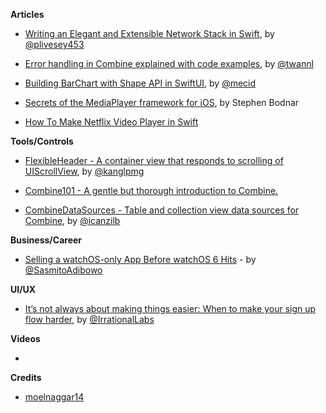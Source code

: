 
**Articles**

* [Writing an Elegant and Extensible Network Stack in Swift](https://medium.com/@peterlivesey/writing-an-elegant-and-extensible-network-stack-in-swift-e2f5d9ab3ea9), by  [@plivesey453](https://twitter.com/plivesey453)

* [Error handling in Combine explained with code examples](https://www.avanderlee.com/swift/combine-error-handling), by [@twannl](https://twitter.com/twannl)

* [Building BarChart with Shape API in SwiftUI](https://mecid.github.io/2019/08/14/building-barchart-with-shape-api-in-swiftui), by [@mecid](https://twitter.com/mecid)

* [Secrets of the MediaPlayer framework for iOS](https://www.vaporforums.io/viewThread/55), by Stephen Bodnar

* [How To Make Netflix Video Player in Swift](https://www.zerotoappstore.com/how-to-make-netflix-video-player.html)

**Tools/Controls**

* [FlexibleHeader - A container view that responds to scrolling of UIScrollView](https://github.com/k-lpmg/FlexibleHeader), by [@kanglpmg](https://twitter.com/kanglpmg)

* [Combine101 - A gentle but thorough introduction to Combine.](https://github.com/learncombine/Combine101)

* [CombineDataSources - Table and collection view data sources for Combine](https://github.com/combineopensource/CombineDataSources), by [@icanzilb](https://twitter.com/icanzilb)

**Business/Career**

* [Selling a watchOS-only App Before watchOS 6 Hits](https://cutecoder.org/business/watch-in-app-purchase/) - by [@SasmitoAdibowo](https://twitter.com/SasmitoAdibowo)

**UI/UX**

* [It’s not always about making things easier: When to make your sign up flow harder](https://medium.com/behavioral-economics-1/its-not-always-about-making-things-easier-when-to-make-your-sign-up-flow-harder-d7beced800ca), by [@IrrationalLabs](https://twitter.com/IrrationalLabs)

**Videos**

*

**Credits**

* [moelnaggar14](https://github.com/MoElnaggar14)
